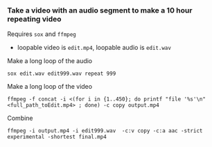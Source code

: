 ### Take a video with an audio segment to make a 10 hour repeating video

Requires `sox` and `ffmpeg`

- loopable video is `edit.mp4`, loopable  audio is `edit.wav`

Make a long loop of the audio 

`sox edit.wav edit999.wav repeat 999`

Make a long loop of the video

`ffmpeg -f concat -i <(for i in {1..450}; do printf "file '%s'\n" <full_path_toEdit.mp4> ; done) -c copy output.mp4` 

Combine

`ffmpeg -i output.mp4 -i edit999.wav  -c:v copy -c:a aac -strict experimental -shortest final.mp4`


